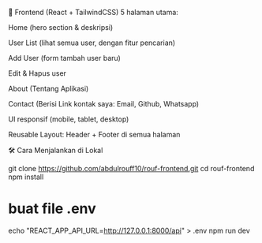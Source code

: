 🎨 Frontend (React + TailwindCSS)
5 halaman utama:

Home (hero section & deskripsi)

User List (lihat semua user, dengan fitur pencarian)

Add User (form tambah user baru)

Edit & Hapus user

About (Tentang Aplikasi)

Contact (Berisi Link kontak saya: Email, Github, Whatsapp)

UI responsif (mobile, tablet, desktop)

Reusable Layout: Header + Footer di semua halaman

🛠️ Cara Menjalankan di Lokal

git clone https://github.com/abdulrouff10/rouf-frontend.git
cd rouf-frontend
npm install
# buat file .env
echo "REACT_APP_API_URL=http://127.0.0.1:8000/api" > .env
npm run dev
